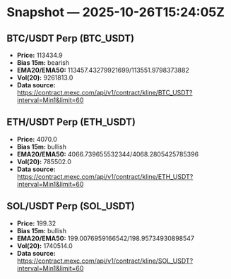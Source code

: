 # Snapshot — 2025-10-26T15:24:05Z

## BTC/USDT Perp (BTC_USDT)
- **Price:** 113434.9
- **Bias 15m:** bearish
- **EMA20/EMA50:** 113457.43279921699/113551.9798373882
- **Vol(20):** 9261813.0
- **Data source:** https://contract.mexc.com/api/v1/contract/kline/BTC_USDT?interval=Min1&limit=60

## ETH/USDT Perp (ETH_USDT)
- **Price:** 4070.0
- **Bias 15m:** bullish
- **EMA20/EMA50:** 4066.739655532344/4068.2805425785396
- **Vol(20):** 785502.0
- **Data source:** https://contract.mexc.com/api/v1/contract/kline/ETH_USDT?interval=Min1&limit=60

## SOL/USDT Perp (SOL_USDT)
- **Price:** 199.32
- **Bias 15m:** bullish
- **EMA20/EMA50:** 199.0076959166542/198.95734930898547
- **Vol(20):** 1740514.0
- **Data source:** https://contract.mexc.com/api/v1/contract/kline/SOL_USDT?interval=Min1&limit=60
